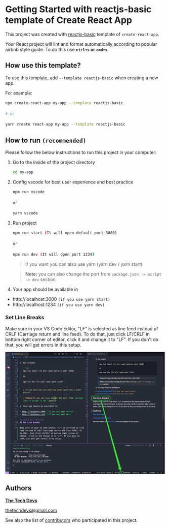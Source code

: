 # Getting Started with reactjs-basic template of Create React App

This project was created with [reactjs-basic](https://github.com/thetechdevs/template) template of `create-react-app`.

Your React project will lint and format automatically according to popular airbnb style guide. To do this use **`ctrl+s` or `cmd+s`**

## How use this template?

To use this template, add `--template reactjs-basic` when creating a new app.

For example:

```sh
npx create-react-app my-app --template reactjs-basic

# or

yarn create react-app my-app --template reactjs-basic
```

## How to run `(recommended)`

Please follow the below instructions to run this project in your computer:

1. Go to the inside of the project directory
   ```sh
   cd my-app
   ```
2. Config vscode for best user experience and best practice

   ```sh
   npm run vscode

   or

   yarn vscode
   ```

3. Run project

   ```sh
   npm run start (It will open default port 3000)

   or

   npm run dev (It will open port 1234)
   ```

   > If you want you can also use yarn (yarn dev / yarn start)

   > **Note:** you can also change the port from `package.json -> script -> dev` section

4. Your app should be available in

- http://localhost:3000 `(if you use yarn start)`
- http://localhost:1234 `(if you use yarn dev)`

### Set Line Breaks

Make sure in your VS Code Editor, "LF" is selected as line feed instead of CRLF (Carriage return and line feed). To do that, just click LF/CRLF in bottom right corner of editor, click it and change it to "LF". If you don't do that, you will get errors in this setup.

<img src="public/line-feed.jpg" alt="Line Feed" width="700">

## Authors

**[The Tech Devs](https://github.com/thetechdevs)**

thetechdevs@gmail.com

See also the list of [contributors](https://github.com/thetechdevs/template/graphs/contributors) who participated in this project.
